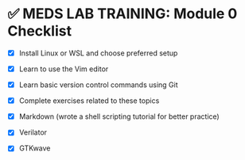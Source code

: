 
# ✅ MEDS LAB TRAINING: Module 0 Checklist

- [x] Install Linux or WSL and choose preferred setup
- [x] Learn to use the Vim editor
- [x] Learn basic version control commands using Git
- [x] Complete exercises related to these topics
- [x] Markdown (wrote a shell scripting tutorial for better practice)
- [x] Verilator
- [x] GTKwave
  